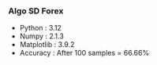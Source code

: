 ### Algo SD Forex
-   Python : 3.12
-   Numpy : 2.1.3
-   Matplotlib : 3.9.2
-   Accuracy : After 100 samples = 66.66%
